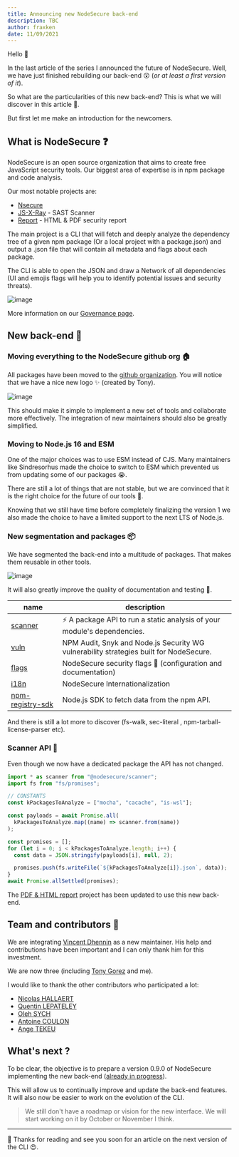 ```yaml
---
title: Announcing new NodeSecure back-end
description: TBC
author: fraxken
date: 11/09/2021
---
```


Hello 👋

In the last article of the series I announced the future of NodeSecure. Well, we have just finished rebuilding our back-end 😲 (_or at least a first version of it_).

So what are the particularities of this new back-end? This is what we will discover in this article 👀.

But first let me make an introduction for the newcomers.

## What is NodeSecure ❓
NodeSecure is an open source organization that aims to create free JavaScript security tools. Our biggest area of expertise is in npm package and code analysis.

Our most notable projects are:
- [Nsecure](https://github.com/ES-Community/nsecure)
- [JS-X-Ray](https://github.com/NodeSecure/js-x-ray) - SAST Scanner
- [Report](https://github.com/NodeSecure/report) - HTML & PDF security report

The main project is a CLI that will fetch and deeply analyze the dependency tree of a given npm package (Or a local project with a package.json) and output a .json file that will contain all metadata and flags about each package.

The CLI is able to open the JSON and draw a Network of all dependencies (UI and emojis flags will help you to identify potential issues and security threats).

![image](https://camo.githubusercontent.com/5d7138dab440b50d52f3889605d547b5d655988965b6b442dc28abb8d9c1481c/68747470733a2f2f692e696d6775722e636f6d2f33786e5447426c2e706e67)
    
More information on our [Governance page](https://github.com/NodeSecure/Governance).

## New back-end 🚀

### Moving everything to the NodeSecure github org 🏠
All packages have been moved to the [github organization](https://github.com/NodeSecure). You will notice that we have a nice new logo ✨ (created by Tony).

![image](https://dev-to-uploads.s3.amazonaws.com/uploads/articles/dgzcdom6a0irdkg0ekry.png)

This should make it simple to implement a new set of tools and collaborate more effectively. The integration of new maintainers should also be greatly simplified.

### Moving to Node.js 16 and ESM

One of the major choices was to use ESM instead of CJS. Many maintainers like Sindresorhus made the choice to switch to ESM which prevented us from updating some of our packages 😭.

There are still a lot of things that are not stable, but we are convinced that it is the right choice for the future of our tools 💪.

Knowing that we still have time before completely finalizing the version 1 we also made the choice to have a limited support to the next LTS of Node.js.

### New segmentation and packages 📦

We have segmented the back-end into a multitude of packages. That makes them reusable in other tools.

![image](https://dev-to-uploads.s3.amazonaws.com/uploads/articles/766w2om5jg9d8ekxvq4g.png)
 
It will also greatly improve the quality of documentation and testing 💎.

| name | description |
| ---- | - |
| [scanner](https://github.com/NodeSecure/scanner) | ⚡️ A package API to run a static analysis of your module's dependencies. |
| [vuln](https://github.com/NodeSecure/vuln) | NPM Audit, Snyk and Node.js Security WG vulnerability strategies built for NodeSecure. |
| [flags](https://github.com/NodeSecure/flags) | NodeSecure security flags 🚩 (configuration and documentation) |
| [i18n](https://github.com/NodeSecure/i18n) | NodeSecure Internationalization |
| [npm-registry-sdk](https://github.com/NodeSecure/npm-registry-sdk) | Node.js SDK to fetch data from the npm API. |

And there is still a lot more to discover (fs-walk, sec-literal , npm-tarball-license-parser etc).

### Scanner API 🔬
Even though we now have a dedicated package the API has not changed.

```js
import * as scanner from "@nodesecure/scanner";
import fs from "fs/promises";

// CONSTANTS
const kPackagesToAnalyze = ["mocha", "cacache", "is-wsl"];

const payloads = await Promise.all(
  kPackagesToAnalyze.map((name) => scanner.from(name))
);

const promises = [];
for (let i = 0; i < kPackagesToAnalyze.length; i++) {
  const data = JSON.stringify(payloads[i], null, 2);

  promises.push(fs.writeFile(`${kPackagesToAnalyze[i]}.json`, data));
}
await Promise.allSettled(promises);
```

The [PDF & HTML report](https://github.com/NodeSecure/report) project has been updated to use this new back-end.

## Team and contributors 👯

We are integrating [Vincent Dhennin](https://www.linkedin.com/in/vincentdhennin/) as a new maintainer. His help and contributions have been important and I can only thank him for this investment.

We are now three (including [Tony Gorez](https://tonygo.dev/) and me).

I would like to thank the other contributors who participated a lot:
- [Nicolas HALLAERT](https://www.linkedin.com/in/nicolas-hallaert/)
- [Quentin LEPATELEY](https://www.linkedin.com/in/quentin-lepateley/)
- [Oleh SYCH](https://www.linkedin.com/in/oleh-sych-41245116a/)
- [Antoine COULON](https://www.linkedin.com/in/antoine-coulon-b29934153/)
- [Ange TEKEU](https://www.linkedin.com/in/ange-tekeu-a155811b4/)
  
## What's next ?

To be clear, the objective is to prepare a version 0.9.0 of NodeSecure implementing the new back-end ([already in progress](https://github.com/ES-Community/nsecure/tree/v0.9.0)).

This will allow us to continually improve and update the back-end features. It will also now be easier to work on the evolution of the CLI.

> We still don't have a roadmap or vision for the new interface. We will start working on it by October or November I think.

---

🙏 Thanks for reading and see you soon for an article on the next version of the CLI 😍.
